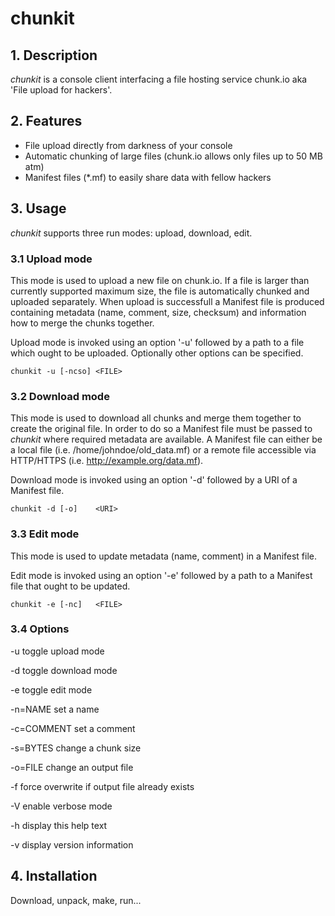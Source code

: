 # chunkit

## 1. Description

*chunkit* is a console client interfacing a file hosting service chunk.io
aka 'File upload for hackers'.

## 2. Features

- File upload directly from darkness of your console
- Automatic chunking of large files (chunk.io allows only files up to 50 MB atm)
- Manifest files (*.mf) to easily share data with fellow hackers 

## 3. Usage

*chunkit* supports three run modes: upload, download, edit.

### 3.1 Upload mode

This mode is used to upload a new file on chunk.io. If a file is larger than currently
supported maximum size, the file is automatically chunked and uploaded separately.
When upload is successfull a Manifest file is produced containing metadata (name, comment,
size, checksum) and information how to merge the chunks together.

Upload mode is invoked using an option '-u' followed by a path to a file which ought to be uploaded.
Optionally other options can be specified.

`chunkit -u	[-ncso]	<FILE>`

### 3.2 Download mode

This mode is used to download all chunks and merge them together to create the original file.
In order to do so a Manifest file must be passed to *chunkit* where required metadata are available.
A Manifest file can either be a local file (i.e. /home/johndoe/old_data.mf) or a remote file accessible
via HTTP/HTTPS (i.e. http://example.org/data.mf).

Download mode is invoked using an option '-d' followed by a URI of a Manifest file. 

`chunkit -d	[-o]	<URI>`

### 3.3 Edit mode

This mode is used to update metadata (name, comment) in a Manifest file.

Edit mode is invoked using an option '-e' followed by a path to a Manifest file that ought to be updated.

`chunkit -e	[-nc]	<FILE>`

### 3.4 Options

 -u			toggle upload mode

 -d			toggle download mode

 -e			toggle edit mode

 -n=NAME	set a name

 -c=COMMENT	set a comment

 -s=BYTES	change a chunk size

 -o=FILE	change an output file

 -f			force overwrite if output file already exists

 -V			enable verbose mode

 -h			display this help text

 -v			display version information

## 4. Installation

Download, unpack, make, run...



